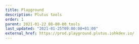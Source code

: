 ```yaml
---
title: Playground
description: Plutus tools
order: 1
parent: 2021-01-22_08-00-00_tools
last_updated: "2021-01-25T09:00:00+01:00"
external_href: https://prod.playground.plutus.iohkdev.io/
---
```


